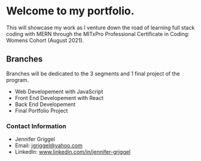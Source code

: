 # Welcome to my portfolio.

This will showcase my work as I venture down the road of learning full stack coding with MERN through the MITxPro Professional Certificate in Coding: Womens Cohort (August 2021).

## Branches

Branches will be dedicated to the 3 segments and 1 final project of the program.

  - Web Developement with JavaScript
  - Front End Developement with React
  - Back End Developement
  - Final Portfolio Project

### Contact Information

  - Jennifer Griggel
  - Email: jgriggel@yahoo.com
  - LinkedIn: www.linkedin.com/in/jennifer-griggel
